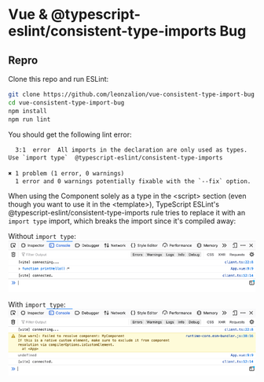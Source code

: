 # Vue & @typescript-eslint/consistent-type-imports Bug

## Repro

Clone this repo and run ESLint:

```bash
git clone https://github.com/leonzalion/vue-consistent-type-import-bug
cd vue-consistent-type-import-bug
npm install
npm run lint
```

You should get the following lint error:

```text
  3:1  error  All imports in the declaration are only used as types. Use `import type`  @typescript-eslint/consistent-type-imports

✖ 1 problem (1 error, 0 warnings)
  1 error and 0 warnings potentially fixable with the `--fix` option.
```

When using the Component solely as a type in the &lt;script&gt; section (even though you want to use it in the &lt;template&gt;), TypeScript ESLint's @typescript-eslint/consistent-type-imports rule tries to replace it with an `import type` import, which breaks the import since it's compiled away:

Without `import type`:
![Without import type](images/without-import-type.png)

With `import type`:
![With import type](images/with-import-type.png)
